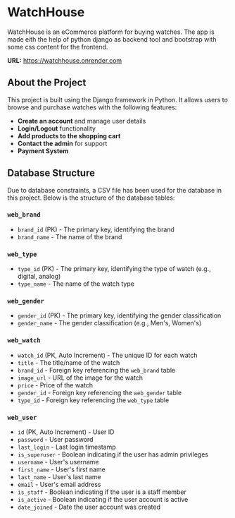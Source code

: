 # WatchHouse


WatchHouse is an eCommerce platform for buying watches. The app is made eith the help of python django as backend tool and bootstrap with some css content for the frontend.

**URL:** https://watchhouse.onrender.com

## About the Project

This project is built using the Django framework in Python. It allows users to browse and purchase watches with the following features:

- **Create an account** and manage user details
- **Login/Logout** functionality
- **Add products to the shopping cart**
- **Contact the admin** for support
- **Payment System**

## Database Structure

Due to database constraints, a CSV file has been used for the database in this project. Below is the structure of the database tables:

### `web_brand`
- `brand_id` (PK) - The primary key, identifying the brand
- `brand_name` - The name of the brand

### `web_type`
- `type_id` (PK) - The primary key, identifying the type of watch (e.g., digital, analog)
- `type_name` - The name of the watch type

### `web_gender`
- `gender_id` (PK) - The primary key, identifying the gender classification
- `gender_name` - The gender classification (e.g., Men's, Women's)

### `web_watch`
- `watch_id` (PK, Auto Increment) - The unique ID for each watch
- `title` - The title/name of the watch
- `brand_id` - Foreign key referencing the `web_brand` table
- `image_url` - URL of the image for the watch
- `price` - Price of the watch
- `gender_id` - Foreign key referencing the `web_gender` table
- `type_id` - Foreign key referencing the `web_type` table

### `web_user`
- `id` (PK, Auto Increment) - User ID
- `password` - User password
- `last_login` - Last login timestamp
- `is_superuser` - Boolean indicating if the user has admin privileges
- `username` - User's username
- `first_name` - User's first name
- `last_name` - User's last name
- `email` - User's email address
- `is_staff` - Boolean indicating if the user is a staff member
- `is_active` - Boolean indicating if the user account is active
- `date_joined` - Date the user account was created

